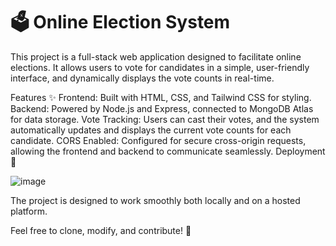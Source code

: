# 🗳️ Online Election System
This project is a full-stack web application designed to facilitate online elections. It allows users to vote for candidates in a simple, user-friendly interface, and dynamically displays the vote counts in real-time.

Features ✨
Frontend: Built with HTML, CSS, and Tailwind CSS for styling.
Backend: Powered by Node.js and Express, connected to MongoDB Atlas for data storage.
Vote Tracking: Users can cast their votes, and the system automatically updates and displays the current vote counts for each candidate.
CORS Enabled: Configured for secure cross-origin requests, allowing the frontend and backend to communicate seamlessly.
Deployment 🚀

![image](https://github.com/user-attachments/assets/0c874fd1-3ec6-46f0-bb79-99d072eaa7a6)

The project is designed to work smoothly both locally and on a hosted platform.

Feel free to clone, modify, and contribute! 🎉
